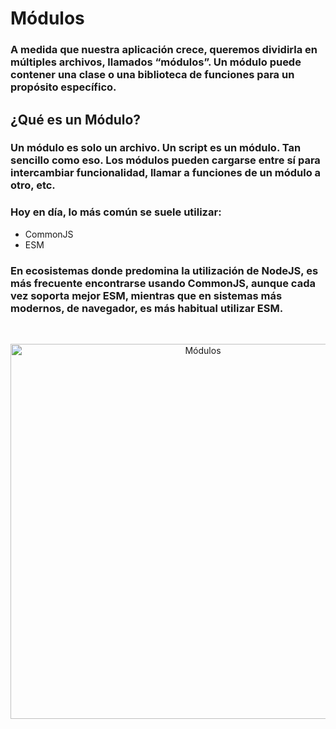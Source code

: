 # Módulos
### A medida que nuestra aplicación crece, queremos dividirla en múltiples archivos, llamados “módulos”. Un módulo puede contener una clase o una biblioteca de funciones para un propósito específico.

## ¿Qué es un Módulo?
### Un módulo es solo un archivo. Un script es un módulo. Tan sencillo como eso. Los módulos pueden cargarse entre sí para intercambiar funcionalidad, llamar a funciones de un módulo a otro, etc.

### Hoy en día, lo más común se suele utilizar:
- CommonJS
- ESM

### En ecosistemas donde predomina la utilización de NodeJS, es más frecuente encontrarse usando CommonJS, aunque cada vez soporta mejor ESM, mientras que en sistemas más modernos, de navegador, es más habitual utilizar ESM.

<br>

<p align='center'>
  <img src='https://lenguajejs.com/automatizadores/introduccion/commonjs-vs-es-modules/commonjs-vs-esm.png' alt='Módulos' width='600'>
</p>
